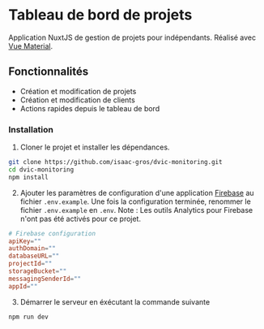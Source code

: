 # Tableau de bord de projets

Application NuxtJS de gestion de projets pour indépendants. Réalisé avec [Vue Material](https://vuematerial.io/).

## Fonctionnalités
* Création et modification de projets
* Création et modification de clients
* Actions rapides depuis le tableau de bord

### Installation

1. Cloner le projet et installer les dépendances.

``` bash
git clone https://github.com/isaac-gros/dvic-monitoring.git
cd dvic-monitoring
npm install
```

2. Ajouter les paramètres de configuration d'une application [Firebase](https://console.firebase.google.com/) au fichier `.env.example`. Une fois la configuration terminée, renommer le fichier `.env.example` en `.env`. Note : Les outils Analytics pour Firebase n'ont pas été activés pour ce projet.

``` conf
# Firebase configuration
apiKey=""
authDomain=""
databaseURL=""
projectId=""
storageBucket=""
messagingSenderId=""
appId=""
```

3. Démarrer le serveur en éxécutant la commande suivante

``` bash
npm run dev
```
